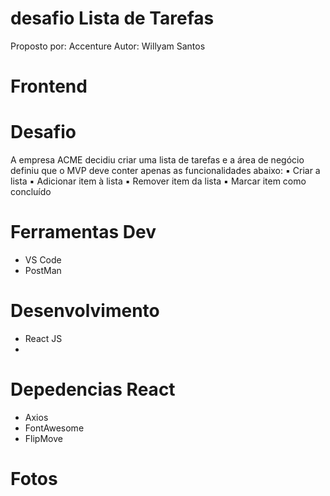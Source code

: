 # desafio Lista de Tarefas 
 
 Proposto por: Accenture
 Autor: Willyam Santos
 
 # Frontend
 
 # Desafio

A empresa ACME decidiu criar uma lista de tarefas e a área de negócio definiu que o MVP deve
conter apenas as funcionalidades abaixo:
▪ Criar a lista
▪ Adicionar item à lista
▪ Remover item da lista
▪ Marcar item como concluído

# Ferramentas Dev

- VS Code
- PostMan

# Desenvolvimento

- React JS
-
# Depedencias React

- Axios
- FontAwesome
- FlipMove

# Fotos

